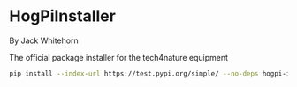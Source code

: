# HogPiInstaller

By Jack Whitehorn

The official package installer for the tech4nature equipment

```bash 
pip install --index-url https://test.pypi.org/simple/ --no-deps hogpi-install-Jw2476
```
